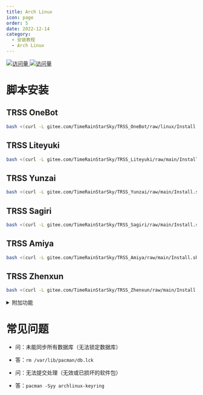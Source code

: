 ```yaml
---
title: Arch Linux
icon: page
order: 5
date: 2022-12-14
category:
  - 安装教程
  - Arch Linux
---
```


[![访问量](https://visitor-badge.glitch.me/badge?page_id=TimeRainStarSky-TRSS_Script-Arch_Linux&right_color=red&left_text=访%20问%20量) ![访问量](https://profile-counter.glitch.me/TimeRainStarSky-TRSS_Script-Arch_Linux/count.svg)](https://archlinuxcn.org)

# 脚本安装

## TRSS OneBot

```sh
bash <(curl -L gitee.com/TimeRainStarSky/TRSS_OneBot/raw/linux/Install.sh)
```

## TRSS Liteyuki

```sh
bash <(curl -L gitee.com/TimeRainStarSky/TRSS_Liteyuki/raw/main/Install.sh)
```

## TRSS Yunzai

```sh
bash <(curl -L gitee.com/TimeRainStarSky/TRSS_Yunzai/raw/main/Install.sh)
```

## TRSS Sagiri

```sh
bash <(curl -L gitee.com/TimeRainStarSky/TRSS_Sagiri/raw/main/Install.sh)
```

## TRSS Amiya

```sh
bash <(curl -L gitee.com/TimeRainStarSky/TRSS_Amiya/raw/main/Install.sh)
```

## TRSS Zhenxun

```sh
bash <(curl -L gitee.com/TimeRainStarSky/TRSS_Zhenxun/raw/main/Install.sh)
```

<details><summary>附加功能</summary>

自定义 安装路径 `DIR` 和 启动命令 `CMD`（可用于多开）

举例：将脚本安装至 `/Bot` 启动命令 `trss`

```sh
DIR=/Bot CMD=trss bash <(x
```

</details>

# 常见问题

- 问：未能同步所有数据库（无法锁定数据库）
- 答：`rm /var/lib/pacman/db.lck`

- 问：无法提交处理（无效或已损坏的软件包）
- 答：`pacman -Syy archlinux-keyring`